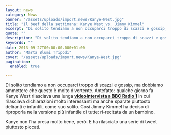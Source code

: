 ```yaml
---
layout: news
category: News
banner: "/assets/uploads/import.news/Kanye-West.jpg"
title: "Il beef della settimana: Kanye West vs. Jimmy Kimmel"
excerpt: "Di solito tendiamo a non occuparci troppo di scazzi e gossip, ma dobbiamo ammettere che questo è molto divertente. Antefatto: qualche giorno fa Kanye West rilasciava una lunga videointervista a BBC Radio 1 in cui rilasciava dichiarazioni molto interessanti ma anche sparate piuttosto deliranti e infantili, come suo solito. Così Jimmy Kimmel ha deciso di [&hellip"
quote: ""
description: "Di solito tendiamo a non occuparci troppo di scazzi e gossip, ma dobbiamo ammettere che questo è molto divertente. Antefatto: qualche giorno fa Kanye West rilasciava una lunga videointervista a BBC Radio 1 in cui rilasciava dichiarazioni molto interessanti ma anche sparate piuttosto deliranti e infantili, come suo solito. Così Jimmy Kimmel ha deciso di [&hellip"
keywords: ""
date: 2013-09-27T00:00:00.000+01:00
author: "Marta Blumi Tripodi"
cover: "/assets/uploads/import.news/Kanye-West.jpg"
pagination:
  enabled: true

---
```


Di solito tendiamo a non occuparci troppo di scazzi e gossip, ma dobbiamo ammettere che questo è molto divertente. Antefatto: qualche giorno fa Kanye West rilasciava una lunga [**videointervista a BBC Radio 1**](https://www.bbc.co.uk/programmes/b03cnqpl "http://www.bbc.co.uk/programmes/b03cnqpl") in cui rilasciava dichiarazioni molto interessanti ma anche sparate piuttosto deliranti e infantili, come suo solito. Così Jimmy Kimmel ha deciso di riproporla nella versione più infantile di tutte: ri-recitata da un bambino.

  
Kanye non l’ha presa molto bene, però. E ha rilasciato una serie di tweet piuttosto piccati.

[](https://hotmc.com/il-beef-della-settimana-kanye-west-vs-jimmy-kimmel/schermata-2013-09-27-a-15-21-43ok1/)

[](https://hotmc.com/il-beef-della-settimana-kanye-west-vs-jimmy-kimmel/schermata-2013-09-27-a-15-21-13ok2/)